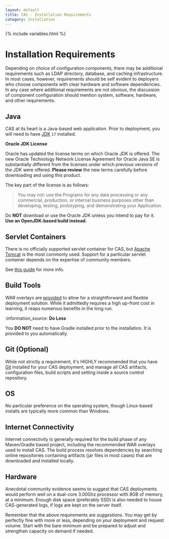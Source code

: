 ```yaml
---
layout: default
title: CAS - Installation Requirements
category: Installation
---
```


{% include variables.html %}

# Installation Requirements

Depending on choice of configuration components, there may be additional requirements such as LDAP directory,
database, and caching infrastructure. In most cases, however, requirements should be self evident to deployers who
choose components with clear hardware and software dependencies. In any case where additional requirements are
not obvious, the discussion of component configuration should mention system, software, hardware, and other
requirements.

## Java

CAS at its heart is a Java-based web application. Prior to deployment, you will need to have [JDK](https://openjdk.java.net/projects/jdk/17/) `17` installed.

<div class="alert alert-danger"><strong>Oracle JDK License</strong><p>
Oracle has updated the license terms on which Oracle JDK is offered. The new Oracle Technology Network License Agreement for Oracle Java SE is substantially different from the licenses under which previous versions of the JDK were offered. <b>Please review</b> the new terms carefully before downloading and using this product.</p></div>
  
The key part of the license is as follows:

> You may not: use the Programs for any data processing or any commercial, production, or internal business purposes other than developing, testing, prototyping, and demonstrating your Application.

Do **NOT** download or use the Oracle JDK unless you intend to pay for it. **Use an OpenJDK-based build instead.**

## Servlet Containers

There is no officially supported servlet container for CAS, but [Apache Tomcat](http://tomcat.apache.org/) is the most
commonly used. Support for a particular servlet container depends on the expertise of community members.

See [this guide](../installation/Configuring-Servlet-Container.html) for more info.

## Build Tools

WAR overlays are [provided](../installation/WAR-Overlay-Installation.html) to allow for a straightforward and flexible 
deployment solution. While it admittedly requires a high up-front cost in learning, it reaps numerous benefits in the long run. 

<div class="alert alert-info">:information_source: <strong>Do Less</strong><p>
You <b>DO NOT</b> need to have Gradle installed prior to the installation. It is provided to you automatically.
</p></div>

## Git (Optional)

While not strictly a requirement, it's HIGHLY recommended that you have [Git](https://git-scm.com/downloads) installed for your CAS deployment,
and manage all CAS artifacts, configuration files, build scripts and setting inside a source control repository.

## OS

No particular preference on the operating system, though Linux-based installs are typically more common than Windows.

## Internet Connectivity

Internet connectivity is generally required for the build phase of any Maven/Gradle based project, including the 
recommended WAR overlays used to install CAS. The build process resolves dependencies by searching online repositories 
containing artifacts (jar files in most cases) that are downloaded and installed locally.

## Hardware

Anecdotal community evidence seems to suggest that CAS deployments would perform well on a dual-core 3.00Ghz 
processor with 8GB of memory, at a minimum. Enough disk space (preferably SSD) is also needed to house CAS-generated logs, if logs are kept on the server itself.

Remember that the above requirements are *suggestions*. You may get by perfectly fine with more or less, 
depending on your deployment and request volume. Start with the bare minimum and be prepared to adjust and strengthen capacity on demand if needed.
